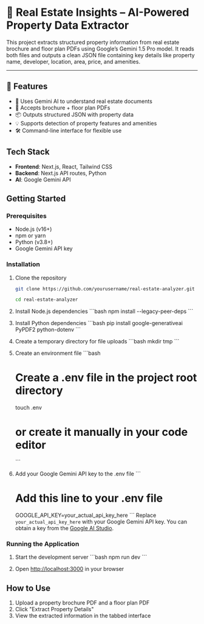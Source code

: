 # 🏡 Real Estate Insights – AI-Powered Property Data Extractor

This project extracts structured property information from real estate brochure and floor plan PDFs using Google’s Gemini 1.5 Pro model. It reads both files and outputs a clean JSON file containing key details like property name, developer, location, area, price, and amenities.

---

## 🚀 Features

- 🧠 Uses Gemini AI to understand real estate documents
- 📄 Accepts brochure + floor plan PDFs
- 📦 Outputs structured JSON with property data
- 💡 Supports detection of property features and amenities
- 🛠 Command-line interface for flexible use

## Tech Stack

- **Frontend**: Next.js, React, Tailwind CSS
- **Backend**: Next.js API routes, Python
- **AI**: Google Gemini API

## Getting Started

### Prerequisites

- Node.js (v16+)
- npm or yarn
- Python (v3.8+)
- Google Gemini API key

### Installation

1. Clone the repository
   ```bash
   git clone https://github.com/yourusername/real-estate-analyzer.git
   
   cd real-estate-analyzer
   ```

2. Install Node.js dependencies
   \`\`\`bash
   npm install --legacy-peer-deps
   \`\`\`

3. Install Python dependencies
   \`\`\`bash
   pip install google-generativeai PyPDF2 python-dotenv
   \`\`\`

4. Create a temporary directory for file uploads
   \`\`\`bash
   mkdir tmp
   \`\`\`

5. Create an environment file
   \`\`\`bash
   # Create a .env file in the project root directory
   touch .env
   # or create it manually in your code editor
   \`\`\`

6. Add your Google Gemini API key to the .env file
   \`\`\`
   # Add this line to your .env file
   GOOGLE_API_KEY=your_actual_api_key_here
   \`\`\`
   Replace `your_actual_api_key_here` with your Google Gemini API key. You can obtain a key from the [Google AI Studio](https://ai.google.dev/).

### Running the Application

1. Start the development server
   \`\`\`bash
   npm run dev
   \`\`\`

2. Open [http://localhost:3000](http://localhost:3000) in your browser

## How to Use

1. Upload a property brochure PDF and a floor plan PDF
2. Click "Extract Property Details"
3. View the extracted information in the tabbed interface

